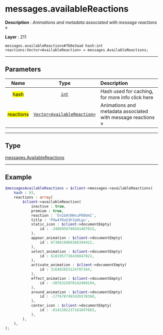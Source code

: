 # messages.availableReactions

**Description** : *Animations and metadata associated with message reactions &raquo;*

**Layer** : 211

```tl
messages.availableReactions#768e3aad hash:int reactions:Vector<AvailableReaction> = messages.AvailableReactions;
```

---

## Parameters

| Name | Type | Description |
| :---: | :---: | :--- |
| <mark>hash</mark> | [`int`](type/int) | Hash used for caching, for more info click here |
| <mark>reactions</mark> | [`Vector<AvailableReaction>`](type/AvailableReaction) | Animations and metadata associated with message reactions » |

---

## Type

[messages.AvailableReactions](type/messages.AvailableReactions)

---

## Example

```php
$messagesAvailableReactions = $client->messages->availableReactions(
	hash : 93,
	reactions : array(
		$client->availableReaction(
			inactive : true,
			premium : true,
			reaction : '5n1bAtNHsuP08UmI',
			title : 'P9w4YRaX3h7pHLgu',
			static_icon : $client->documentEmpty(
				id : -3486950746541407015,
			),
			appear_animation : $client->documentEmpty(
				id : 8730619069368344422,
			),
			select_animation : $client->documentEmpty(
				id : 6181957716436047022,
			),
			activate_animation : $client->documentEmpty(
				id : 316482055124787164,
			),
			effect_animation : $client->documentEmpty(
				id : -3076325070142489194,
			),
			around_animation : $client->documentEmpty(
				id : -1776787492426578360,
			),
			center_icon : $client->documentEmpty(
				id : -8141202237161697883,
			),
		),
	),
);
```